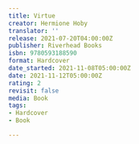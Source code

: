 ```yaml
---
title: Virtue
creator: Hermione Hoby
translator: ''
release: 2021-07-20T04:00:00Z
publisher: Riverhead Books
isbn: 9780593188590
format: Hardcover
date_started: 2021-11-08T05:00:00Z
date: 2021-11-12T05:00:00Z
rating: 2
revisit: false
media: Book
tags:
- Hardcover
- Book

---
```

